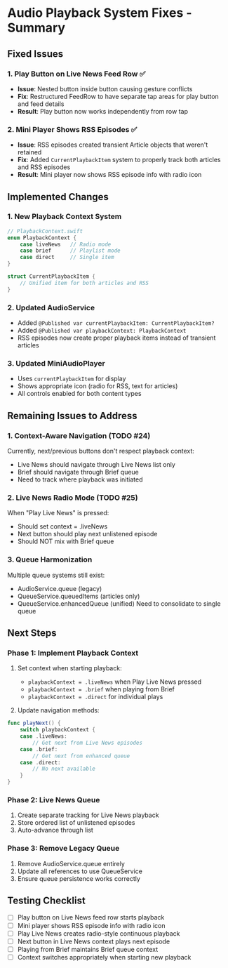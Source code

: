 # Audio Playback System Fixes - Summary

## Fixed Issues

### 1. Play Button on Live News Feed Row ✅
- **Issue**: Nested button inside button causing gesture conflicts
- **Fix**: Restructured FeedRow to have separate tap areas for play button and feed details
- **Result**: Play button now works independently from row tap

### 2. Mini Player Shows RSS Episodes ✅
- **Issue**: RSS episodes created transient Article objects that weren't retained
- **Fix**: Added `CurrentPlaybackItem` system to properly track both articles and RSS episodes
- **Result**: Mini player now shows RSS episode info with radio icon

## Implemented Changes

### 1. New Playback Context System
```swift
// PlaybackContext.swift
enum PlaybackContext {
    case liveNews   // Radio mode
    case brief      // Playlist mode  
    case direct     // Single item
}

struct CurrentPlaybackItem {
    // Unified item for both articles and RSS
}
```

### 2. Updated AudioService
- Added `@Published var currentPlaybackItem: CurrentPlaybackItem?`
- Added `@Published var playbackContext: PlaybackContext`
- RSS episodes now create proper playback items instead of transient articles

### 3. Updated MiniAudioPlayer
- Uses `currentPlaybackItem` for display
- Shows appropriate icon (radio for RSS, text for articles)
- All controls enabled for both content types

## Remaining Issues to Address

### 1. Context-Aware Navigation (TODO #24)
Currently, next/previous buttons don't respect playback context:
- Live News should navigate through Live News list only
- Brief should navigate through Brief queue
- Need to track where playback was initiated

### 2. Live News Radio Mode (TODO #25)
When "Play Live News" is pressed:
- Should set context = .liveNews
- Next button should play next unlistened episode
- Should NOT mix with Brief queue

### 3. Queue Harmonization
Multiple queue systems still exist:
- AudioService.queue (legacy)
- QueueService.queuedItems (articles only)
- QueueService.enhancedQueue (unified)
Need to consolidate to single queue

## Next Steps

### Phase 1: Implement Playback Context
1. Set context when starting playback:
   - `playbackContext = .liveNews` when Play Live News pressed
   - `playbackContext = .brief` when playing from Brief
   - `playbackContext = .direct` for individual plays

2. Update navigation methods:
```swift
func playNext() {
    switch playbackContext {
    case .liveNews:
        // Get next from Live News episodes
    case .brief:
        // Get next from enhanced queue
    case .direct:
        // No next available
    }
}
```

### Phase 2: Live News Queue
1. Create separate tracking for Live News playback
2. Store ordered list of unlistened episodes
3. Auto-advance through list

### Phase 3: Remove Legacy Queue
1. Remove AudioService.queue entirely
2. Update all references to use QueueService
3. Ensure queue persistence works correctly

## Testing Checklist

- [ ] Play button on Live News feed row starts playback
- [ ] Mini player shows RSS episode info with radio icon
- [ ] Play Live News creates radio-style continuous playback
- [ ] Next button in Live News context plays next episode
- [ ] Playing from Brief maintains Brief queue context
- [ ] Context switches appropriately when starting new playback
